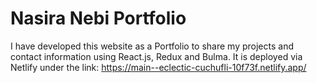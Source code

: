 # Nasira Nebi Portfolio

I have developed this website as a Portfolio to share my projects and contact information using React.js, Redux and Bulma. It is deployed via Netlify under the link:
https://main--eclectic-cuchufli-10f73f.netlify.app/